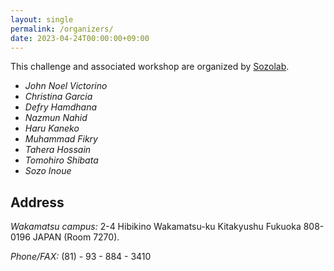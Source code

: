 ```yaml
---
layout: single
permalink: /organizers/
date: 2023-04-24T00:00:00+09:00
---
```


This challenge and associated workshop are organized by [Sozolab](https://sozolab.jp/?locale=en).

- _John Noel Victorino_
- _Christina Garcia_
- _Defry Hamdhana_
- _Nazmun Nahid_
- _Haru Kaneko_
- _Muhammad Fikry_
- _Tahera Hossain_
- _Tomohiro Shibata_
- _Sozo Inoue_

<!-- ## Lab Information
Sozo Inoue Lab, Graduate School of Life Science and Systems Engineering, Kyushu Institute of Technology. -->

## Address

_Wakamatsu campus:_ 2-4 Hibikino Wakamatsu-ku Kitakyushu Fukuoka 808-0196 JAPAN (Room 7270).

_Phone/FAX:_ (81) - 93 - 884 - 3410
